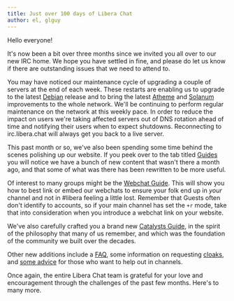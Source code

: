 ```yaml
---
title: Just over 100 days of Libera Chat
author: el, glguy
---
```


Hello everyone!

It's now been a bit over three months since we invited you all over to our new
IRC home. We hope you have settled in fine, and please do let us know if there
are outstanding issues that we need to attend to.

You may have noticed our maintenance cycle of upgrading a couple of servers at
the end of each week. These restarts are enabling us to upgrade to the latest
[Debian](https://debian.org) release and to bring the latest
[Atheme](https://atheme.github.io/atheme.html) and
[Solanum](https://solanum.chat) improvements to the whole network. We'll be
continuing to perform regular maintenance on the network at this weekly pace.
In order to reduce the impact on users we're taking affected servers out of
DNS rotation ahead of time and notifying their users when to expect shutdowns.
Reconnecting to irc.libera.chat will always get you back to a live server.

This past month or so, we've also been spending some time behind the scenes
polishing up our website. If you peek over to the tab titled [Guides](/guides)
you will notice we have a bunch of new content that wasn't there a month ago,
and that some of what was there has been rewritten to be more useful.

Of interest to many groups might be the [Webchat Guide](/guides/webchat). This
will show you how to best link or embed our webchats to ensure your folk end
up in _your_ channel and not in #libera feeling a little lost. Remember that
Guests often don't identify to accounts, so if your main channel has set the
`+r` mode, take that into consideration when you introduce a webchat link on
your website.

We've also carefully crafted you a brand new
[Catalysts Guide](/guides/catalyst), in the spirit of the philosophy that many
of us remember, and which was the foundation of the community we built over
the decades.

Other new additions include a [FAQ](/guides/faq), some information on
requesting [cloaks](/guides/cloaks), and [some advice](/guides/helpers) for
those who want to help out in channels.

Once again, the entire Libera Chat team is grateful for your love and
encouragement through the challenges of the past few months. Here's to many
more.
